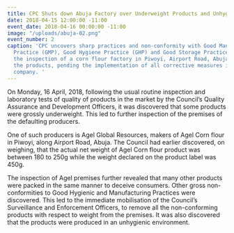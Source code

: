 ```yaml
---
title: CPC Shuts down Abuja Factory over Underweight Products and Unhygienic Environment
date: 2018-04-15 12:00:00 -11:00
event_date: 2018-04-16 00:00:00 -11:00
image: "/uploads/abuja-02.png"
event_number: 2
caption: 'CPC uncovers sharp practices and non-conformity with Good Manufacturing
  Practice (GMP), Good Hygiene Practice (GHP) and Good Storage Practice (GSP) during
  the inspection of a corn flour factory in Piwoyi, Airport Road, Abuja. CPC evacuates
  the products, pending the implementation of all corrective measures issued to the
  company. '
---
```


On Monday, 16 April, 2018, following the usual routine inspection and laboratory tests of quality of products in the market by the Council’s Quality Assurance and Development Officers, it was discovered that some products were grossly underweight. This led to further inspection of the premises of the defaulting producers.

One of such producers is Agel Global Resources, makers of Agel Corn flour in Piwoyi, along Airport Road, Abuja. The Council had earlier discovered, on weighing, that the actual net weight of Agel Corn flour product was between 180 to 250g while the weight declared on the product label was 450g.

The inspection of Agel premises further revealed that many other products were packed in the same manner to deceive consumers. Other gross non-conformities to Good Hygienic and Manufacturing Practices were discovered. This led to the immediate mobilisation of the Council’s Surveillance and Enforcement Officers, to remove all the non-conforming products with respect to weight from the premises. It was also discovered that the products were produced in an unhygienic environment.
